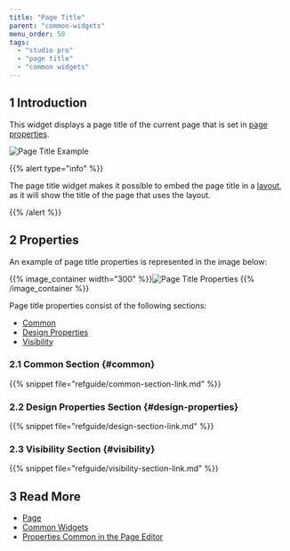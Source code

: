 ```yaml
---
title: "Page Title"
parent: "common-widgets"
menu_order: 50
tags:
  - "studio pro"
  - "page title"
  - "common widgets"
---
```


## 1 Introduction

This widget displays a page title of the current page that is set in [page properties](page-properties#title).

![Page Title Example](attachments/common-widgets/page-title-example.png)

{{% alert type="info" %}}

The page title widget makes it possible to embed the page title in a [layout](layout), as it will show the title of the page that uses the layout.

{{% /alert %}}

## 2 Properties

An example of page title properties is represented in the image below:

{{% image_container width="300" %}}![Page Title Properties](attachments/common-widgets/page-title-properties.png)
{{% /image_container %}}

Page title properties consist of the following sections:

* [Common](#common)
* [Design Properties](#design-properties)
* [Visibility](#visibility)

### 2.1 Common Section {#common}

{{% snippet file="refguide/common-section-link.md" %}}

### 2.2 Design Properties Section {#design-properties}

{{% snippet file="refguide/design-section-link.md" %}}

### 2.3 Visibility Section {#visibility}

{{% snippet file="refguide/visibility-section-link.md" %}}

## 3 Read More

* [Page](page)
* [Common Widgets](common-widgets)
* [Properties Common in the Page Editor](common-widget-properties)